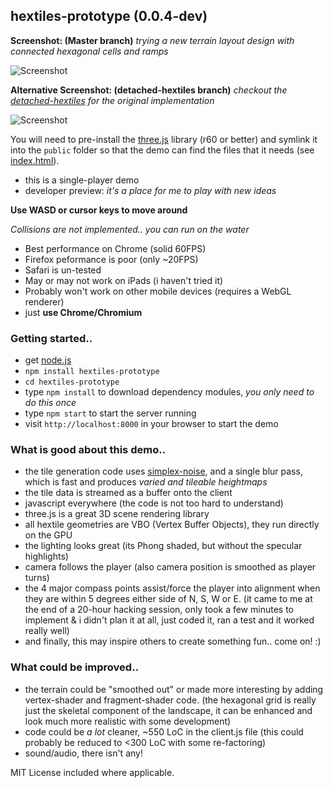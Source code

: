 ## hextiles-prototype (0.0.4-dev)

**Screenshot: (Master branch)**
_trying a new terrain layout design with connected hexagonal cells and ramps_

![Screenshot](https://raw.github.com/joates/hextiles-prototype/master/img/screenshot2.png)

**Alternative Screenshot: (detached-hextiles branch)**
_checkout the [detached-hextiles](https://github.com/joates/hextiles-prototype/tree/detached-hexagons) for the original implementation_

![Screenshot](https://raw.github.com/joates/hextiles-prototype/master/img/screenshot.png)

You will need to pre-install the [three.js](http://threejs.org) library (r60 or better) and symlink it into the ```public``` folder so that the demo can find the files that it needs (see [index.html](public/index.html)).

* this is a single-player demo
* developer preview: _it's a place for me to play with new ideas_

**Use WASD or cursor keys to move around**

_Collisions are not implemented.. you can run on the water_

* Best performance on Chrome (solid 60FPS)
* Firefox peformance is poor (only ~20FPS)
* Safari is un-tested
* May or may not work on iPads (i haven't tried it)
* Probably won't work on other mobile devices (requires a WebGL renderer)
* just **use Chrome/Chromium**


### Getting started..

* get [node.js](http://nodejs.org)
* ```npm install hextiles-prototype```
* ```cd hextiles-prototype```
* type ```npm install``` to download dependency modules, _you only need to do this once_
* type ```npm start``` to start the server running
* visit ```http://localhost:8000``` in your browser to start the demo


### What is good about this demo..

* the tile generation code uses [simplex-noise](http://npmjs.org/package/simplex-noise), and a single blur pass, which is fast and produces _varied and tileable heightmaps_
* the tile data is streamed as a buffer onto the client
* javascript everywhere (the code is not too hard to understand)
* three.js is a great 3D scene rendering library
* all hextile geometries are VBO (Vertex Buffer Objects), they run directly on the GPU
* the lighting looks great (its Phong shaded, but without the specular highlights)
* camera follows the player (also camera position is smoothed as player turns)
* the 4 major compass points assist/force the player into alignment when they are within 5 degrees either side of N, S, W or E. (it came to me at the end of a 20-hour hacking session, only took a few minutes to implement & i didn't plan it at all, just coded it, ran a test and it worked really well)
* and finally, this may inspire others to create something fun.. come on! :)


### What could be improved..

* the terrain could be "smoothed out" or made more interesting by adding vertex-shader and fragment-shader code. (the hexagonal grid is really just the skeletal component of the landscape, it can be enhanced and look much more realistic with some development)
* code could be _a lot_ cleaner, ~550 LoC in the client.js file (this could probably be reduced to <300 LoC with some re-factoring)
* sound/audio, there isn't any!


MIT License included where applicable.
